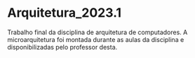 # Arquitetura_2023.1
Trabalho final da disciplina de arquitetura de computadores.
A microarquitetura foi montada durante as aulas da disciplina e disponibilizadas pelo professor desta.
